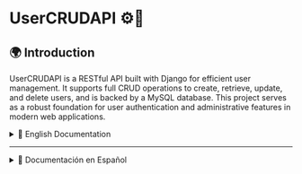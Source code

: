 # UserCRUDAPI ⚙️📱

## 🌍 Introduction

UserCRUDAPI is a RESTful API built with Django for efficient user management. 
It supports full CRUD operations to create, retrieve, update, and delete users, 
and is backed by a MySQL database. This project serves as a robust foundation for 
user authentication and administrative features in modern web applications.

<details>
  <summary>📘 English Documentation</summary>

# UserCRUDAPI ⚙️📱

RESTful API for managing users using Django and MySQL.

## 📌 Description

This API allows creating, reading, updating, and deleting user information through structured endpoints.
It uses Django REST Framework and connects to a MySQL database to persist data securely.

---

## 🛠️ Built With

- 🐍 Python 3.11.11
- 🌐 Django 5.1.7
- 🔧 Django REST Framework 3.15.2
- 🛢️ MySQL (via `mysqlclient`)
- 🧪 PyMongo, DNSPython (optional utilities)

---

## 📁 Project Structure

```sh
user_crud_api/
├── manage.py
├── user_crud_api/               # Django project root
│   ├── __init__.py
│   ├── asgi.py
│   ├── settings.py
│   ├── urls.py
│   └── wsgi.py
├── users/                       # Django app for users
│   ├── __init__.py
│   ├── admin.py
│   ├── apps.py
│   ├── models.py
│   ├── serializers.py
│   ├── tests.py
│   ├── urls.py
│   └── views.py
├── manage.py                    # Django management script
├── requirements.txt             # Dependencies
```

---

## 🚀 Installation & Usage

1. Clone the Repository
```sh
git clone https://github.com/camilotenorio1234/user-crud-api.git
cd user-crud-api
```

2. Install Dependencies

Make sure you have Python 3.11.11 installed, then run:

```sh
pip install -r requirements.txt
```

3. Configure MySQL Database

Update your database credentials in user_crud_api/settings.py:

```sh
DATABASES = {
    'default': {
        'ENGINE': 'django.db.backends.mysql',
        'NAME': 'BD_New_Api_Django',
        'USER': 'your_user',
        'PASSWORD': 'your_password',
        'HOST': 'localhost',
        'PORT': '3306',
    }
}
```

4. Run Migrations

```sh
python manage.py makemigrations
python manage.py migrate
```

5. Run the Development Server

```sh
python manage.py runserver
```

Now, access the API at:

```sh
http://127.0.0.1:8000/api/usuarios/
```

---

## 📮 API Testing with Postman

To test the API functionality, we recommend using **Postman**.

### ⚠️ Important Note

🛑 Before testing the API, ensure that the database `BD_New_Api_Django` exists in your MySQL server.  
The API will throw an error if the database is missing before running migrations.

### ✅ Available Endpoints

| Endpoint                    | Method | Description               |
|-----------------------------|--------|---------------------------|
| /api/usuarios/              | GET    | Get all users             |
| /api/usuarios/              | POST   | Create a new user         |
| /api/usuarios/<cedula>/     | GET    | Get a user by ID          |
| /api/usuarios/<cedula>/     | PUT    | Update existing user      |
| /api/usuarios/<cedula>/     | DELETE | Delete a user             |

---

### 🧪 Example POST Body

To create a user, send a POST request to `/api/usuarios/` with the following JSON body:

```json
{
  "tipo_documento": "CC",
  "cedula": 1234567890,
  "nombres": "Juan",
  "apellidos": "Pérez",
  "genero": "Masculino",
  "correo": "juanperez@example.com",
  "telefono": "3001234567",
  "contrasena": "secreta123"
}
```

</details>

---

<details> <summary>📙 Documentación en Español</summary>

# UserCRUDAPI ⚙️📱

API RESTful para gestión de usuarios construida con Django y MySQL.

---

## 📌 Descripción

Este proyecto backend está desarrollado con Django y Django REST Framework, proporcionando endpoints para realizar operaciones CRUD (Crear, Leer, Actualizar, Eliminar) sobre usuarios. Conecta con una base de datos MySQL y sirve como base robusta para autenticación y administración de usuarios.

---

## 🛠️ Tecnologías Usadas

- 🐍 Python 3.11.11
- 🌐 Django 5.1.7
- 🔧 Django REST Framework 3.15.2
- 🛢️ MySQL (usando mysqlclient)
- 🧪 PyMongo, DNSPython (utilidades opcionales)

---

## 📁 Estructura del Proyecto

```sh
user_crud_api/
├── manage.py
├── user_crud_api/               # Django project root
│   ├── __init__.py
│   ├── asgi.py
│   ├── settings.py
│   ├── urls.py
│   └── wsgi.py
├── users/                       # Django app for users
│   ├── __init__.py
│   ├── admin.py
│   ├── apps.py
│   ├── models.py
│   ├── serializers.py
│   ├── tests.py
│   ├── urls.py
│   └── views.py
├── manage.py                    # Django management script
├── requirements.txt             # Dependencies
```

---

## 🚀 Instrucciones para Empezar

1. Clonar el Repositorio

```sh
git clone https://github.com/camilotenorio1234/user-crud-api.git
cd user-crud-api
```

2. Crear Entorno Virtual (Opcional pero Recomendado)

```sh
python -m venv env
source env/bin/activate  # En Windows: env\Scripts\activate
```

3. Instalar Dependencias

```sh
pip install -r requirements.txt
```

4. Configurar la Base de Datos MySQL

En user_crud_api/settings.py:

```sh
DATABASES = {
    'default': {
        'ENGINE': 'django.db.backends.mysql',
        'NAME': 'BD_New_Api_Django',
        'USER': 'tu_usuario',
        'PASSWORD': 'tu_contraseña',
        'HOST': 'localhost',
        'PORT': '3306',
    }
}
```

5. Aplicar Migraciones y Ejecutar el Servidor

```sh
python manage.py makemigrations
python manage.py migrate
python manage.py runserver
```

6. Acceder a la API

URL Base:

```sh
http://127.0.0.1:8000/api/usuarios/
```
---

## 📮 Pruebas de la API con Postman

Para probar la funcionalidad de la API, se recomienda usar **Postman**.

### ⚠️ Nota Importante

🛑 Antes de realizar pruebas, asegúrate de que la base de datos `BD_New_Api_Django` ya exista en tu servidor MySQL.  
La API lanzará errores si la base de datos no existe al momento de ejecutar las migraciones.

### ✅ Endpoints Disponibles

| Endpoint                    | Método | Descripción                  |
|-----------------------------|--------|------------------------------|
| /api/usuarios/              | GET    | Obtener todos los usuarios   |
| /api/usuarios/              | POST   | Crear un nuevo usuario       |
| /api/usuarios/<cedula>/     | GET    | Obtener un usuario por cédula|
| /api/usuarios/<cedula>/     | PUT    | Actualizar un usuario        |
| /api/usuarios/<cedula>/     | DELETE | Eliminar un usuario          |

---

### 🧪 Ejemplo de Cuerpo POST

Para crear un usuario, realiza una solicitud `POST` a `/api/usuarios/` con el siguiente cuerpo JSON:

```json
{
  "tipo_documento": "CC",
  "cedula": 1234567890,
  "nombres": "Juan",
  "apellidos": "Pérez",
  "genero": "Masculino",
  "correo": "juanperez@example.com",
  "telefono": "3001234567",
  "contrasena": "secreta123"
}
```

</details>

